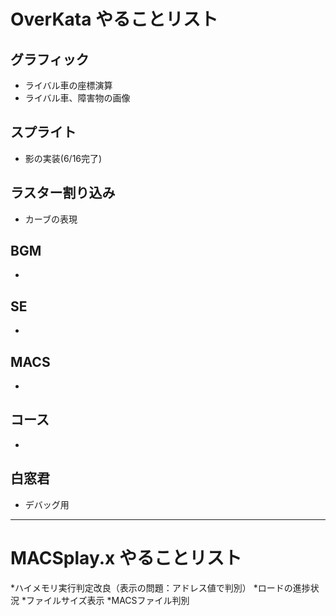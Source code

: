 # OverKata やることリスト  
## グラフィック
* ライバル車の座標演算  
* ライバル車、障害物の画像

## スプライト
* 影の実装(6/16完了)  

## ラスター割り込み
* カーブの表現
 

## BGM
* 

## SE
* 

## MACS
* 

## コース
* 
## 白窓君
* デバッグ用

---
# MACSplay.x やることリスト

*ハイメモリ実行判定改良（表示の問題：アドレス値で判別）
*ロードの進捗状況
*ファイルサイズ表示
*MACSファイル判別
